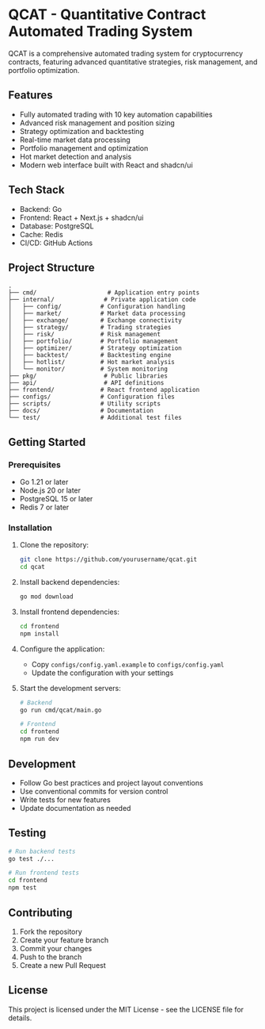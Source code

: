 # QCAT - Quantitative Contract Automated Trading System

QCAT is a comprehensive automated trading system for cryptocurrency contracts, featuring advanced quantitative strategies, risk management, and portfolio optimization.

## Features

- Fully automated trading with 10 key automation capabilities
- Advanced risk management and position sizing
- Strategy optimization and backtesting
- Real-time market data processing
- Portfolio management and optimization
- Hot market detection and analysis
- Modern web interface built with React and shadcn/ui

## Tech Stack

- Backend: Go
- Frontend: React + Next.js + shadcn/ui
- Database: PostgreSQL
- Cache: Redis
- CI/CD: GitHub Actions

## Project Structure

```
.
├── cmd/                    # Application entry points
├── internal/              # Private application code
│   ├── config/           # Configuration handling
│   ├── market/           # Market data processing
│   ├── exchange/         # Exchange connectivity
│   ├── strategy/         # Trading strategies
│   ├── risk/             # Risk management
│   ├── portfolio/        # Portfolio management
│   ├── optimizer/        # Strategy optimization
│   ├── backtest/         # Backtesting engine
│   ├── hotlist/          # Hot market analysis
│   └── monitor/          # System monitoring
├── pkg/                   # Public libraries
├── api/                   # API definitions
├── frontend/             # React frontend application
├── configs/              # Configuration files
├── scripts/              # Utility scripts
├── docs/                 # Documentation
└── test/                 # Additional test files
```

## Getting Started

### Prerequisites

- Go 1.21 or later
- Node.js 20 or later
- PostgreSQL 15 or later
- Redis 7 or later

### Installation

1. Clone the repository:
   ```bash
   git clone https://github.com/yourusername/qcat.git
   cd qcat
   ```

2. Install backend dependencies:
   ```bash
   go mod download
   ```

3. Install frontend dependencies:
   ```bash
   cd frontend
   npm install
   ```

4. Configure the application:
   - Copy `configs/config.yaml.example` to `configs/config.yaml`
   - Update the configuration with your settings

5. Start the development servers:
   ```bash
   # Backend
   go run cmd/qcat/main.go

   # Frontend
   cd frontend
   npm run dev
   ```

## Development

- Follow Go best practices and project layout conventions
- Use conventional commits for version control
- Write tests for new features
- Update documentation as needed

## Testing

```bash
# Run backend tests
go test ./...

# Run frontend tests
cd frontend
npm test
```

## Contributing

1. Fork the repository
2. Create your feature branch
3. Commit your changes
4. Push to the branch
5. Create a new Pull Request

## License

This project is licensed under the MIT License - see the LICENSE file for details.